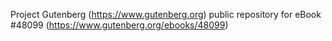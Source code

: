 Project Gutenberg (https://www.gutenberg.org) public repository for eBook #48099 (https://www.gutenberg.org/ebooks/48099)
